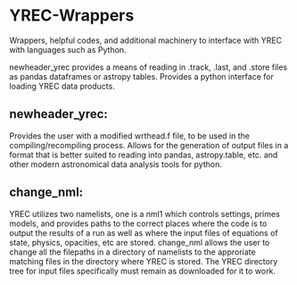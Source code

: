 # YREC-Wrappers
Wrappers, helpful codes, and additional machinery to interface with YREC with languages such as Python. 

newheader_yrec provides a means of reading in .track, .last, and .store files as pandas dataframes or astropy tables. Provides a python interface for loading YREC data products.

## newheader_yrec:
Provides the user with a modified wrthead.f file, to be used in the compiling/recompiling process. Allows for the generation of output files in a format that is better suited to reading into pandas, astropy.table, etc. and other modern astronomical data analysis tools for python. 

## change_nml: 
YREC utilizes two namelists, one is a nml1 which controls settings, primes models, and provides paths to the correct places where the code is to output the results of a run as well as where the input files of equations of state, physics, opacities, etc are stored. change_nml allows the user to change all the filepaths in a directory of namelists to the approriate matching files in the directory where YREC is stored. The YREC directory tree for input files specifically must remain as downloaded for it to work. 

